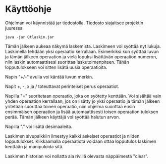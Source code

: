 # Käyttöohje

Ohjelman voi käynnistää jar tiedostolla. Tiedosto siajaitsee projektin juuressa

```
java -jar Otlaskin.jar
```

Tämän jälkeen aukeaa näkymä laskemista. Laskimeen voi syöttää nyt lukuja. Laskimella tehdään yksi operaatio kerrallaan. Esimerkiksi kun syöttää luvun ja tämän jälkeen operaation ja vielä lopuksi lisättävän operaation numeron, niin laskin automaattisesi suorittaa laskutoimenpiteen. Tähän lopputulokseen voi sitten lisätä uusia operaatioita. 

Napin "+/-" avulla voi käntää luvun merkin.

Napit +, -, x ja / toteuttavat perinteiset perus operaatiot.

Napilla "=" suoritetaan operaatio, joka on syötetty kenttään. Voi sisältää vain yhden operaation kerrallaan, jos on lisätty jo yksi operaatio ja tämän jälkeen yritetään suorittaa toinen operaatio, niin ohjelma suorittaa ensin ensimmäisen operaation ja lisää automaattisesti toisen operaation tuloksen perää. Tämän jälkeen käyttäjä voi syöttää halutun arvon. 

Napilla "." voi lisätä desimaaleita. 

Laskimen sivupalkkiin ilmestyy kaikki äskeiset operaatiot ja niiden lopputulokset. Klikkaamalla operaatiota voidaan ottaa lopputulos laskimen kenttään ja manipuloida sitä.

Laskimen historian voi nollatta ala rivillä olevasta näppäimestä "clear".
